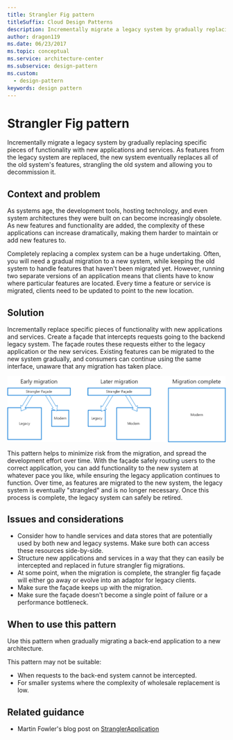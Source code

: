 ```yaml
---
title: Strangler Fig pattern
titleSuffix: Cloud Design Patterns
description: Incrementally migrate a legacy system by gradually replacing specific pieces of functionality with new applications and services.
author: dragon119
ms.date: 06/23/2017
ms.topic: conceptual
ms.service: architecture-center
ms.subservice: design-pattern
ms.custom:
  - design-pattern
keywords: design pattern
---
```


# Strangler Fig pattern

Incrementally migrate a legacy system by gradually replacing specific pieces of functionality with new applications and services. As features from the legacy system are replaced, the new system eventually replaces all of the old system's features, strangling the old system and allowing you to decommission it.

## Context and problem

As systems age, the development tools, hosting technology, and even system architectures they were built on can become increasingly obsolete. As new features and functionality are added, the complexity of these applications can increase dramatically, making them harder to maintain or add new features to.

Completely replacing a complex system can be a huge undertaking. Often, you will need a gradual migration to a new system, while keeping the old system to handle features that haven't been migrated yet. However, running two separate versions of an application means that clients have to know where particular features are located. Every time a feature or service is migrated, clients need to be updated to point to the new location.

## Solution

Incrementally replace specific pieces of functionality with new applications and services. Create a façade that intercepts requests going to the backend legacy system. The façade routes these requests either to the legacy application or the new services. Existing features can be migrated to the new system gradually, and consumers can continue using the same interface, unaware that any migration has taken place.

![Diagram of the Strangler Fig pattern](./_images/strangler.png)

This pattern helps to minimize risk from the migration, and spread the development effort over time. With the façade safely routing users to the correct application, you can add functionality to the new system at whatever pace you like, while ensuring the legacy application continues to function. Over time, as features are migrated to the new system, the legacy system is eventually "strangled" and is no longer necessary. Once this process is complete, the legacy system can safely be retired.

## Issues and considerations

- Consider how to handle services and data stores that are potentially used by both new and legacy systems. Make sure both can access these resources side-by-side.
- Structure new applications and services in a way that they can easily be intercepted and replaced in future strangler fig migrations.
- At some point, when the migration is complete, the strangler fig façade will either go away or evolve into an adaptor for legacy clients.
- Make sure the façade keeps up with the migration.
- Make sure the façade doesn't become a single point of failure or a performance bottleneck.

## When to use this pattern

Use this pattern when gradually migrating a back-end application to a new architecture.

This pattern may not be suitable:

- When requests to the back-end system cannot be intercepted.
- For smaller systems where the complexity of wholesale replacement is low.

## Related guidance

- Martin Fowler's blog post on [StranglerApplication](https://www.martinfowler.com/bliki/StranglerApplication.html)
